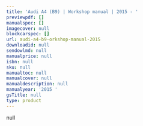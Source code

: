 ```yaml
---
title: 'Audi A4 (B9) | Workshop manual | 2015 - '
previewpdf: []
manualspec: []
imagecover: null
blockcarspec: []
url: audi-a4-b9-orkshop-manual-2015
downloadid: null
sendowlmd: null
manualprice: null
isbn: null
sku: null
manualtoc: null
manualcover: null
manualdescription: null
manualyear: '2015 '
gsTitle: null
type: product
---
```


null